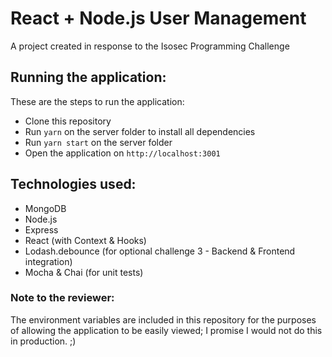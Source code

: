 # React + Node.js User Management

A project created in response to the Isosec Programming Challenge

## Running the application:

These are the steps to run the application: 
- Clone this repository
- Run `yarn` on the server folder to install all dependencies
- Run `yarn start` on the server folder
- Open the application on `http://localhost:3001`

## Technologies used:
- MongoDB
- Node.js
- Express
- React (with Context & Hooks)
- Lodash.debounce (for optional challenge 3 - Backend & Frontend integration)
- Mocha & Chai (for unit tests)

### Note to the reviewer:

The environment variables are included in this repository for the purposes of allowing the application to be easily viewed; I promise I would not do this in production. ;)

